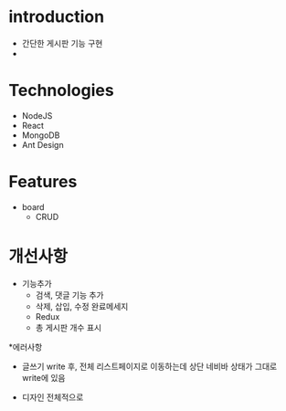 # introduction

* 간단한 게시판 기능 구현
*

# Technologies

* NodeJS
* React
* MongoDB
* Ant Design


# Features

* board
   - CRUD
   

# 개선사항

* 기능추가
   - 검색, 댓글 기능 추가
   - 삭제, 삽입, 수정 완료메세지
   - Redux
   - 총 게시판 개수 표시

*에러사항
   - 글쓰기 write 후, 전체 리스트페이지로 이동하는데 상단 네비바 상태가 그대로 write에 있음

* 디자인 전체적으로 
